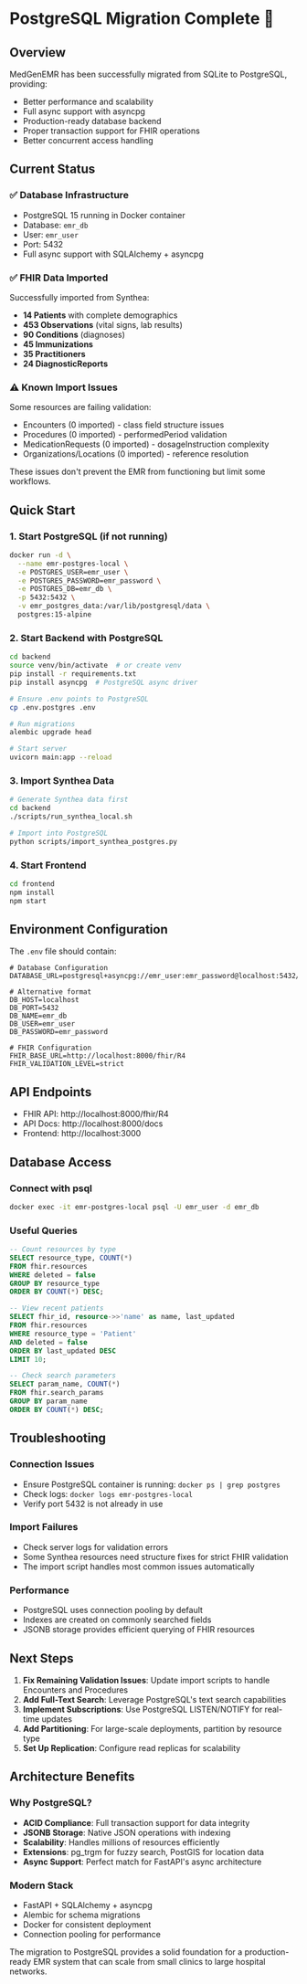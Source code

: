 # PostgreSQL Migration Complete 🐘

## Overview

MedGenEMR has been successfully migrated from SQLite to PostgreSQL, providing:
- Better performance and scalability
- Full async support with asyncpg
- Production-ready database backend
- Proper transaction support for FHIR operations
- Better concurrent access handling

## Current Status

### ✅ Database Infrastructure
- PostgreSQL 15 running in Docker container
- Database: `emr_db`
- User: `emr_user`
- Port: 5432
- Full async support with SQLAlchemy + asyncpg

### ✅ FHIR Data Imported

Successfully imported from Synthea:
- **14 Patients** with complete demographics
- **453 Observations** (vital signs, lab results)
- **90 Conditions** (diagnoses)
- **45 Immunizations** 
- **35 Practitioners**
- **24 DiagnosticReports**

### ⚠️ Known Import Issues

Some resources are failing validation:
- Encounters (0 imported) - class field structure issues
- Procedures (0 imported) - performedPeriod validation
- MedicationRequests (0 imported) - dosageInstruction complexity
- Organizations/Locations (0 imported) - reference resolution

These issues don't prevent the EMR from functioning but limit some workflows.

## Quick Start

### 1. Start PostgreSQL (if not running)
```bash
docker run -d \
  --name emr-postgres-local \
  -e POSTGRES_USER=emr_user \
  -e POSTGRES_PASSWORD=emr_password \
  -e POSTGRES_DB=emr_db \
  -p 5432:5432 \
  -v emr_postgres_data:/var/lib/postgresql/data \
  postgres:15-alpine
```

### 2. Start Backend with PostgreSQL
```bash
cd backend
source venv/bin/activate  # or create venv
pip install -r requirements.txt
pip install asyncpg  # PostgreSQL async driver

# Ensure .env points to PostgreSQL
cp .env.postgres .env

# Run migrations
alembic upgrade head

# Start server
uvicorn main:app --reload
```

### 3. Import Synthea Data
```bash
# Generate Synthea data first
cd backend
./scripts/run_synthea_local.sh

# Import into PostgreSQL
python scripts/import_synthea_postgres.py
```

### 4. Start Frontend
```bash
cd frontend
npm install
npm start
```

## Environment Configuration

The `.env` file should contain:
```env
# Database Configuration
DATABASE_URL=postgresql+asyncpg://emr_user:emr_password@localhost:5432/emr_db

# Alternative format
DB_HOST=localhost
DB_PORT=5432
DB_NAME=emr_db
DB_USER=emr_user
DB_PASSWORD=emr_password

# FHIR Configuration
FHIR_BASE_URL=http://localhost:8000/fhir/R4
FHIR_VALIDATION_LEVEL=strict
```

## API Endpoints

- FHIR API: http://localhost:8000/fhir/R4
- API Docs: http://localhost:8000/docs
- Frontend: http://localhost:3000

## Database Access

### Connect with psql
```bash
docker exec -it emr-postgres-local psql -U emr_user -d emr_db
```

### Useful Queries
```sql
-- Count resources by type
SELECT resource_type, COUNT(*) 
FROM fhir.resources 
WHERE deleted = false 
GROUP BY resource_type 
ORDER BY COUNT(*) DESC;

-- View recent patients
SELECT fhir_id, resource->>'name' as name, last_updated 
FROM fhir.resources 
WHERE resource_type = 'Patient' 
AND deleted = false 
ORDER BY last_updated DESC 
LIMIT 10;

-- Check search parameters
SELECT param_name, COUNT(*) 
FROM fhir.search_params 
GROUP BY param_name 
ORDER BY COUNT(*) DESC;
```

## Troubleshooting

### Connection Issues
- Ensure PostgreSQL container is running: `docker ps | grep postgres`
- Check logs: `docker logs emr-postgres-local`
- Verify port 5432 is not already in use

### Import Failures
- Check server logs for validation errors
- Some Synthea resources need structure fixes for strict FHIR validation
- The import script handles most common issues automatically

### Performance
- PostgreSQL uses connection pooling by default
- Indexes are created on commonly searched fields
- JSONB storage provides efficient querying of FHIR resources

## Next Steps

1. **Fix Remaining Validation Issues**: Update import scripts to handle Encounters and Procedures
2. **Add Full-Text Search**: Leverage PostgreSQL's text search capabilities
3. **Implement Subscriptions**: Use PostgreSQL LISTEN/NOTIFY for real-time updates
4. **Add Partitioning**: For large-scale deployments, partition by resource type
5. **Set Up Replication**: Configure read replicas for scalability

## Architecture Benefits

### Why PostgreSQL?
- **ACID Compliance**: Full transaction support for data integrity
- **JSONB Storage**: Native JSON operations with indexing
- **Scalability**: Handles millions of resources efficiently  
- **Extensions**: pg_trgm for fuzzy search, PostGIS for location data
- **Async Support**: Perfect match for FastAPI's async architecture

### Modern Stack
- FastAPI + SQLAlchemy + asyncpg
- Alembic for schema migrations
- Docker for consistent deployment
- Connection pooling for performance

The migration to PostgreSQL provides a solid foundation for a production-ready EMR system that can scale from small clinics to large hospital networks.